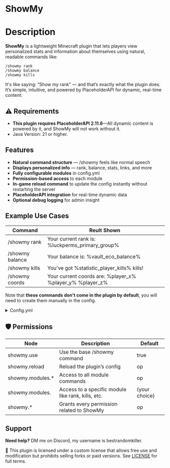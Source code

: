 # ShowMy

# Description
**ShowMy** is a lightweight Minecraft plugin that lets players view personalized stats and information about themselves using natural, readable commands like:

```
/showmy rank
/showmy balance
/showmy kills
```
It's like saying: “Show my rank” — and that’s exactly what the plugin does. It’s simple, intuitive, and powered by PlaceholderAPI for dynamic, real-time content.
## ⚠️ Requirements
- **This plugin requires PlaceholderAPI 2.11.6**—All dynamic content is powered by it, and ShowMy will not work without it.
- Java Version: 21 or higher.
## Features
- **Natural command structure** — /showmy <something> feels like normal speech
- **Displays personalized info** — rank, balance, stats, links, and more
- **Fully configurable modules** in config.yml
- **Permission-based access** to each module
- **In-game reload command** to update the config instantly without restarting the server
- **PlaceholderAPI integration** for real-time dynamic data
- **Optional debug logging** for admin insight
## Example Use Cases
|Command|Reult Shown|
|---|---|
|/showmy rank|Your current rank is: %luckperms_primary_group%|
|/showmy balance|Your balance is: %vault_eco_balance%|
|/showmy kills|You've got %statistic_player_kills% kills!|
|/showmy coords|Your current coords are: %player_x% %player_y% %player_z%|

Note that **these commands don't come in the plugin by default**, you will need to create them manually in the config.

<details>
<summary>Config.yml</summary>


```
# Modules are the different pieces of information a player can see by running /showmy module
modules:
  example:
    # The text that is shown to the player when running the /showmy module command. Supports PlaceholderAPI placeholders
    text-to-show: 'This is an example!'
    # The permission required to execute the command
    permission: showmy.modules.example

settings:
  # Whether the plugin is disabled or not
  disabled: false

  # Whether debugging information should be logged to the console.
  debug: false

  # The message shown when a player executes a command without the required permission. Supports PlaceholderAPI placeholders
  noPermissionMessage: 'You do not have permission to execute that command!'
```


</details>

## 🛡️ Permissions
|Node|Description|Default|
|---|---|---|
|showmy.use|Use the base /showmy command|true|
|showmy.reload|Reload the plugin’s config|op|
|showmy.modules.*|Access to all module commands|op|
|showmy.modules.<module>|Access to a specific module like rank, kills, etc.|(your choice)|
|showmy.*|Grants every permission related to ShowMy|op|

## Support
**Need help?** DM me on Discord, my username is bestrandomkiller.

📜 This plugin is licensed under a custom license that allows free use and modification but prohibits selling forks or paid versions. See [LICENSE](LICENSE) for full terms.
